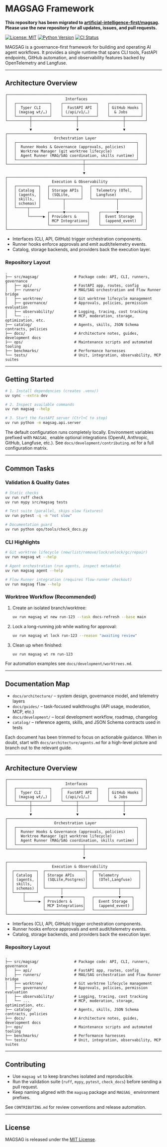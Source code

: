 # MAGSAG Framework

**This repository has been migrated to [artificial-intelligence-first/magsag](https://github.com/artificial-intelligence-first/magsag). Please use the new repository for all updates, issues, and pull requests.**

[![License: MIT](https://img.shields.io/badge/License-MIT-yellow.svg)](./LICENSE)
[![Python Version](https://img.shields.io/badge/python-3.12+-blue.svg)](https://www.python.org/downloads/)
[![CI Status](https://img.shields.io/github/actions/workflow/status/artificial-intelligence-first/magsag/ci.yml?branch=main&label=CI)](https://github.com/artificial-intelligence-first/magsag/actions/workflows/ci.yml?branch=main)

MAGSAG is a governance-first framework for building and operating AI agent workflows.
It provides a single runtime that spans CLI tools, FastAPI endpoints, GitHub
automation, and observability features backed by OpenTelemetry and Langfuse.

---

## Architecture Overview

```
┌──────────────────────────────────────────────────────────────┐
│                          Interfaces                          │
│   ┌───────────────┐    ┌───────────────┐    ┌──────────────┐ │
│   │  Typer CLI    │    │  FastAPI API  │    │ GitHub Hooks │ │
│   │ (magsag wt/…) │    │ (/api/v1/…)   │    │  & Jobs      │ │
│   └──────┬────────┘    └──────┬────────┘    └──────┬───────┘ │
└──────────┼────────────────────┼────────────────────┼─────────┘
           │                    │                    │
           ▼                    ▼                    ▼
┌──────────────────────────────────────────────────────────────┐
│                     Orchestration Layer                      │
│   ┌──────────────────────────────────────────────────────┐   │
│   │  Runner Hooks & Governance (approvals, policies)     │   │
│   │  Worktree Manager (git worktree lifecycle)           │   │
│   │  Agent Runner (MAG/SAG coordination, skills runtime) │   │
│   └──────────────────────────────┬───────────────────────┘   │
└──────────────────────────────────┼───────────────────────────┘
                                   │
                                   ▼
┌──────────────────────────────────────────────────────────────┐
│                    Execution & Observability                 │
│   ┌──────────┐   ┌──────────────┐   ┌──────────────────────┐ │
│   │ Catalog  │   │ Storage APIs │   │  Telemetry (OTel,    │ │
│   │ (agents, │   │ (SQLite,     │   │  Langfuse)           │ │
│   │ skills,  │   └──────┬───────┘   └───────────┬──────────┘ │
│   │ schemas) │          │                       │            │
│   └─────┬────┘          │                       │            │
│         │        ┌──────▼──────────┐    ┌───────▼──────────┐ │
│         └──────▶ │ Providers &     │    │  Event Storage   │ │
│                  │ MCP Integrations│    │  (append_event)  │ │
│                  └─────────────────┘    └──────────────────┘ │
└──────────────────────────────────────────────────────────────┘
```

- Interfaces (CLI, API, GitHub) trigger orchestration components.
- Runner hooks enforce approvals and emit audit/telemetry events.
- Catalog, storage backends, and providers back the execution layer.

### Repository Layout

```
.
├── src/magsag/                # Package code: API, CLI, runners, governance
│   ├── api/                   # FastAPI app, routes, config
│   ├── runners/               # MAG/SAG orchestration and Flow Runner bridge
│   ├── worktree/              # Git worktree lifecycle management
│   ├── governance/            # Approvals, policies, permission evaluation
│   ├── observability/         # Logging, tracing, cost tracking
│   └── ...                    # MCP, moderation, storage, optimization, etc.
├── catalog/                   # Agents, skills, JSON Schema contracts, policies
├── docs/                      # Architecture notes, guides, development docs
├── ops/                       # Maintenance scripts and automated tooling
├── benchmarks/                # Performance harnesses
└── tests/                     # Unit, integration, observability, MCP suites
```

---

## Getting Started

```bash
# 1. Install dependencies (creates .venv/)
uv sync --extra dev

# 2. Inspect available commands
uv run magsag --help

# 3. Start the FastAPI server (Ctrl+C to stop)
uv run python -m magsag.api.server
```

The default configuration runs completely locally. Environment variables prefixed
with `MAGSAG_` enable optional integrations (OpenAI, Anthropic, GitHub, Langfuse,
etc.). See `docs/development/contributing.md` for a full configuration matrix.

---

## Common Tasks

### Validation & Quality Gates

```bash
# Static checks
uv run ruff check
uv run mypy src/magsag tests

# Test suite (parallel, skips slow fixtures)
uv run pytest -q -m "not slow"

# Documentation guard
uv run python ops/tools/check_docs.py
```

### CLI Highlights

```bash
# Git worktree lifecycle (new/list/remove/lock/unlock/gc/repair)
uv run magsag wt --help

# Agent orchestration (run agents, inspect metadata)
uv run magsag agent --help

# Flow Runner integration (requires flow-runner checkout)
uv run magsag flow --help
```

### Worktree Workflow (Recommended)

1. Create an isolated branch/worktree:
   ```bash
   uv run magsag wt new run-123 --task docs-refresh --base main
   ```
2. Lock a long-running job while waiting for approval:
   ```bash
   uv run magsag wt lock run-123 --reason "awaiting review"
   ```
3. Clean up when finished:
   ```bash
   uv run magsag wt rm run-123
   ```

For automation examples see `docs/development/worktrees.md`.

---

## Documentation Map

- `docs/architecture/` – system design, governance model, and telemetry layers
- `docs/guides/` – task-focused walkthroughs (API usage, moderation, MCP, etc.)
- `docs/development/` – local development workflow, roadmap, changelog
- `catalog/` – reference agents, skills, and JSON Schema contracts used in tests

Each document has been trimmed to focus on actionable guidance. When in doubt,
start with `docs/architecture/agents.md` for a high-level picture and branch out
to the relevant guide.

---

## Architecture Overview

```
┌──────────────────────────────────────────────────────────────┐
│                          Interfaces                          │
│   ┌───────────────┐    ┌───────────────┐    ┌──────────────┐ │
│   │  Typer CLI    │    │  FastAPI API  │    │ GitHub Hooks │ │
│   │ (magsag wt/…) │    │ (/api/v1/…)   │    │  & Jobs      │ │
│   └──────┬────────┘    └──────┬────────┘    └──────┬───────┘ │
└──────────┼────────────────────┼────────────────────┼─────────┘
           │                    │                    │
           ▼                    ▼                    ▼
┌──────────────────────────────────────────────────────────────┐
│                     Orchestration Layer                      │
│   ┌──────────────────────────────────────────────────────┐   │
│   │  Runner Hooks & Governance (approvals, policies)     │   │
│   │  Worktree Manager (git worktree lifecycle)           │   │
│   │  Agent Runner (MAG/SAG coordination, skills runtime) │   │
│   └──────────────────────────────┬───────────────────────┘   │
└──────────────────────────────────┼───────────────────────────┘
                                   │
                                   ▼
┌──────────────────────────────────────────────────────────────┐
│                    Execution & Observability                 │
│  ┌──────────┐  ┌──────────────────┐  ┌────────────────────┐  │
│  │ Catalog  │  │ Storage APIs     │  │  Telemetry         │  │
│  │ (agents, │  │ (SQLite,Postgres)│  │  (OTel,Langfuse)   │  │
│  │ skills,  │  │                  │  │                    │  │
│  │ schemas) │  └───────┬──────────┘  └───────────┬────────┘  │
│  └────┬─────┘          │                         │           │
│       │        ┌───────▼─────────┐   ┌───────────▼─────┐     │
│       └──────▶ │ Providers &     │   │  Event Storage  │     │
│                │ MCP Integrations│   │  (append_event) │     │
│                └─────────────────┘   └─────────────────┘     │
└──────────────────────────────────────────────────────────────┘
```

- Interfaces (CLI, API, GitHub) trigger orchestration components.
- Runner hooks enforce approvals and emit audit/telemetry events.
- Catalog, storage backends, and providers back the execution layer.

### Repository Layout

```
.
├── src/magsag/                # Package code: API, CLI, runners, governance
│   ├── api/                   # FastAPI app, routes, config
│   ├── runners/               # MAG/SAG orchestration and Flow Runner bridge
│   ├── worktree/              # Git worktree lifecycle management
│   ├── governance/            # Approvals, policies, permission evaluation
│   ├── observability/         # Logging, tracing, cost tracking
│   └── ...                    # MCP, moderation, storage, optimization, etc.
├── catalog/                   # Agents, skills, JSON Schema contracts, policies
├── docs/                      # Architecture notes, guides, development docs
├── ops/                       # Maintenance scripts and automated tooling
├── benchmarks/                # Performance harnesses
└── tests/                     # Unit, integration, observability, MCP suites
```

---

## Contributing

- Use `magsag wt` to keep branches isolated and reproducible.
- Run the validation suite (`ruff`, `mypy`, `pytest`, `check_docs`) before sending
a pull request.
- Keep naming aligned with the `magsag` package and `MAGSAG_` environment prefixes.

See `CONTRIBUTING.md` for review conventions and release automation.

---

## License

MAGSAG is released under the [MIT License](./LICENSE).